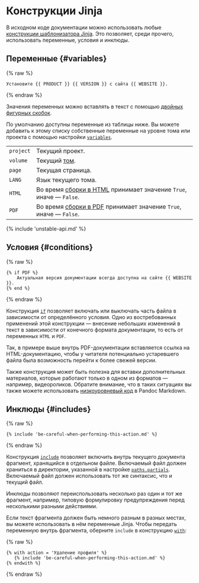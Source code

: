 # Конструкции Jinja

В исходном коде документации можно использовать любые [конструкции шаблонизатора Jinja](https://jinja.palletsprojects.com/en/3.1.x/templates/). Это позволяет, среди прочего, использовать переменные, условия и инклюды.

## Переменные {#variables}

{% raw %}
```jinja
Установите {{ PRODUCT }} {{ VERSION }} с сайта {{ WEBSITE }}.
```
{% endraw %}

Значения переменных можно вставлять в текст с помощью [двойных фигурных скобок](https://jinja.palletsprojects.com/en/3.1.x/templates/#variables).

По умолчанию доступны переменные из таблицы ниже. Вы можете добавить к этому списку собственные переменные на уровне тома или проекта с помощью настройки [`variables`](../5-reference/1-configuration.md#volume.variables).

|           |                                                                                          |
|-----------|------------------------------------------------------------------------------------------|
| `project` | Текущий проект.                                                                          |
| `volume`  | Текущий [том](../1-concepts/1-volumes.md).                                               |
| `page`    | Текущая страница.                                                                        |
| `LANG`    | Язык текущего тома.                                                                      |
| `HTML`    | Во время [сборки в HTML](../3-run/1-html.md) принимает значение `True`, иначе — `False`. |
| `PDF`     | Во время [сборки в PDF](../3-run/2-pdf.md) принимает значение `True`, иначе — `False`.   |

{% include 'unstable-api.md' %}

## Условия {#conditions}

{% raw %}
```jinja
{% if PDF %}
    Актуальная версия документации всегда доступна на сайте {{ WEBSITE }}.
{% end %}
```
{% endraw %}

Конструкция [`if`](https://jinja.palletsprojects.com/en/3.1.x/templates/#if) позволяет включать или выключать часть файла в зависимости от определённого условия. Одно из востребованных применений этой конструкции — внесение небольших изменений в текст в зависимости от конечного формата документации, то есть от переменных `HTML` и `PDF`.

Так, в примере выше внутрь PDF-документации вставляется ссылка на HTML-документацию, чтобы у читателя потенциально устаревшего файла была возможность перейти к более свежей версии.

Также конструкция может быть полезна для вставки дополнительных материалов, которые работают только в одном из форматов — например, видеороликов. Обратите внимание, что в таких ситуациях вы также можете использовать [низкоуровневый код](1-markdown.md#raw) в Pandoc Markdown.

## Инклюды {#includes}

{% raw %}
```jinja
{% include 'be-careful-when-performing-this-action.md' %}
```
{% endraw %}

Конструкция [`include`](https://jinja.palletsprojects.com/en/3.1.x/templates/#include) позволяет включить внутрь текущего документа фрагмент, хранящийся в отдельном файле. Включаемый файл должен храниться в директории, указанной в настройке [`paths.partials`](../5-reference/1-configuration.md#volume.paths.partials). Включаемый файл должен использовать тот же синтаксис, что и текущий файл.

Инклюды позволяют переиспользовать несколько раз один и тот же фрагмент, например, типовую формулировку предупреждения перед несколькими разными действиями.

Если текст фрагмента должен быть немного разным в разных местах, вы можете использовать в нём переменные Jinja. Чтобы передать переменную внутрь фрагмента, оберните `include` в конструкцию [`with`](https://jinja.palletsprojects.com/en/3.1.x/templates/#with-statement):

{% raw %}
```jinja
{% with action = 'Удаление профиля' %}
   {% include 'be-careful-when-performing-this-action.md' %}
{% endwith %}
```
{% endraw %}